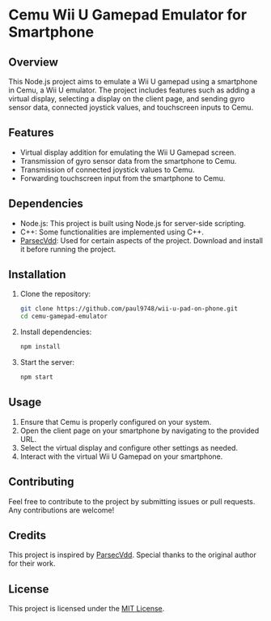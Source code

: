 # Cemu Wii U Gamepad Emulator for Smartphone

## Overview

This Node.js project aims to emulate a Wii U gamepad using a smartphone in Cemu, a Wii U emulator. The project includes features such as adding a virtual display, selecting a display on the client page, and sending gyro sensor data, connected joystick values, and touchscreen inputs to Cemu.

## Features

- Virtual display addition for emulating the Wii U Gamepad screen.
- Transmission of gyro sensor data from the smartphone to Cemu.
- Transmission of connected joystick values to Cemu.
- Forwarding touchscreen input from the smartphone to Cemu.

## Dependencies

- Node.js: This project is built using Node.js for server-side scripting.
- C++: Some functionalities are implemented using C++.
- [ParsecVdd](https://github.com/nomi-san/parsec-vdd): Used for certain aspects of the project. Download and install it before running the project.

## Installation

1. Clone the repository:

   ```bash
   git clone https://github.com/paul9748/wii-u-pad-on-phone.git
   cd cemu-gamepad-emulator
   ```

2. Install dependencies:

   ```bash
   npm install
   ```

3. Start the server:
   ```bash
   npm start
   ```

## Usage

1. Ensure that Cemu is properly configured on your system.
2. Open the client page on your smartphone by navigating to the provided URL.
3. Select the virtual display and configure other settings as needed.
4. Interact with the virtual Wii U Gamepad on your smartphone.

## Contributing

Feel free to contribute to the project by submitting issues or pull requests. Any contributions are welcome!

## Credits

This project is inspired by [ParsecVdd](https://github.com/nomi-san/parsec-vdd). Special thanks to the original author for their work.

## License

This project is licensed under the [MIT License](LICENSE).

